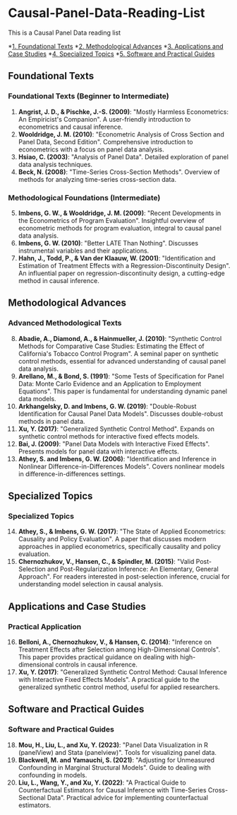# Causal-Panel-Data-Reading-List
This is a Causal Panel Data reading list 

*[1. Foundational Texts](#foundational-texts)
*[2. Methodological Advances](#methodological-advances)
*[3. Applications and Case Studies](#applications-and-case-studies)
*[4. Specialized Topics](#specialized-topics)
*[5. Software and Practical Guides](#software-and-practical-guides)

## Foundational Texts
### Foundational Texts (Beginner to Intermediate)
1. **Angrist, J. D., & Pischke, J.-S. (2009)**: "Mostly Harmless Econometrics: An Empiricist's Companion". A user-friendly introduction to econometrics and causal inference.
2. **Wooldridge, J. M. (2010)**: "Econometric Analysis of Cross Section and Panel Data, Second Edition". Comprehensive introduction to econometrics with a focus on panel data analysis.
3. **Hsiao, C. (2003)**: "Analysis of Panel Data". Detailed exploration of panel data analysis techniques.
4. **Beck, N. (2008)**: "Time-Series Cross-Section Methods". Overview of methods for analyzing time-series cross-section data.

### Methodological Foundations (Intermediate)
5. **Imbens, G. W., & Wooldridge, J. M. (2009)**: "Recent Developments in the Econometrics of Program Evaluation". Insightful overview of econometric methods for program evaluation, integral to causal panel data analysis.
6. **Imbens, G. W. (2010)**: "Better LATE Than Nothing". Discusses instrumental variables and their applications.
7. **Hahn, J., Todd, P., & Van der Klaauw, W. (2001)**: "Identification and Estimation of Treatment Effects with a Regression-Discontinuity Design". An influential paper on regression-discontinuity design, a cutting-edge method in causal inference.

## Methodological Advances
### Advanced Methodological Texts
8. **Abadie, A., Diamond, A., & Hainmueller, J. (2010)**: "Synthetic Control Methods for Comparative Case Studies: Estimating the Effect of California's Tobacco Control Program". A seminal paper on synthetic control methods, essential for advanced understanding of causal panel data analysis.
9. **Arellano, M., & Bond, S. (1991)**: "Some Tests of Specification for Panel Data: Monte Carlo Evidence and an Application to Employment Equations". This paper is fundamental for understanding dynamic panel data models.
10. **Arkhangelsky, D. and Imbens, G. W. (2019)**: "Double-Robust Identification for Causal Panel Data Models". Discusses double-robust methods in panel data.
11. **Xu, Y. (2017)**: "Generalized Synthetic Control Method". Expands on synthetic control methods for interactive fixed effects models.
12. **Bai, J. (2009)**: "Panel Data Models with Interactive Fixed Effects". Presents models for panel data with interactive effects.
13. **Athey, S. and Imbens, G. W. (2006)**: "Identification and Inference in Nonlinear Difference-in-Differences Models". Covers nonlinear models in difference-in-differences settings.

## Specialized Topics
### Specialized Topics
14. **Athey, S., & Imbens, G. W. (2017)**: "The State of Applied Econometrics: Causality and Policy Evaluation". A paper that discusses modern approaches in applied econometrics, specifically causality and policy evaluation.
15. **Chernozhukov, V., Hansen, C., & Spindler, M. (2015)**: "Valid Post-Selection and Post-Regularization Inference: An Elementary, General Approach". For readers interested in post-selection inference, crucial for understanding model selection in causal analysis.

## Applications and Case Studies
### Practical Application
16. **Belloni, A., Chernozhukov, V., & Hansen, C. (2014)**: "Inference on Treatment Effects after Selection among High-Dimensional Controls". This paper provides practical guidance on dealing with high-dimensional controls in causal inference.
17. **Xu, Y. (2017)**: "Generalized Synthetic Control Method: Causal Inference with Interactive Fixed Effects Models". A practical guide to the generalized synthetic control method, useful for applied researchers.

## Software and Practical Guides
### Software and Practical Guides
18. **Mou, H., Liu, L., and Xu, Y. (2023)**: "Panel Data Visualization in R (panelView) and Stata (panelview)". Tools for visualizing panel data.
19. **Blackwell, M. and Yamauchi, S. (2021)**: "Adjusting for Unmeasured Confounding in Marginal Structural Models". Guide to dealing with confounding in models.
20. **Liu, L., Wang, Y., and Xu, Y. (2022)**: "A Practical Guide to Counterfactual Estimators for Causal Inference with Time-Series Cross-Sectional Data". Practical advice for implementing counterfactual estimators.


